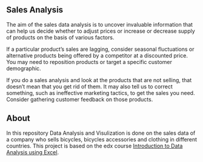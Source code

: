 ## Sales Analysis

The aim of the sales data analysis is to uncover invaluable information that can help us decide whether to adjust prices or increase or decrease supply of products on the basis of various factors.

If a particular product’s sales are lagging, consider seasonal fluctuations or alternative products being offered by a competitor at a discounted price. You may need to reposition products or target a specific customer demographic.

If you do a sales analysis and look at the products that are not selling, that doesn’t mean that you get rid of them. It may also tell us to correct something, such   as ineffective marketing tactics, to get the sales you need. Consider gathering customer feedback on those products.

## About 
In this repository Data Analysis and Visulization is done on the sales data of a company who sells bicycles, bicycles accessories and clothing in different countries. This project is based on the edx course [Introduction to Data Analysis using Excel](https://www.edx.org/course/introduction-to-data-analysis-using-excel).

